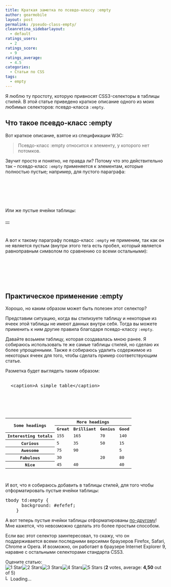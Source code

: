 ```yaml
---
title: Краткая заметка по псевдо-классу :empty
author: gearmobile
layout: post
permalink: /pseudo-class-empty/
cleanretina_sidebarlayout:
  - default
ratings_users:
  - 2
ratings_score:
  - 9
ratings_average:
  - 4.5
categories:
  - Статьи по CSS
tags:
  - empty
---
```

Я люблю ту простоту, которую привносят CSS3-селекторы в таблицы стилей. В этой статье приведено краткое описание одного из моих любимых селекторов: псевдо-класса `:empty`.

## Что такое псевдо-класс :empty

Вот краткое описание, взятое из спецификации W3C:

> Псевдо-класс :empty относится к элементу, у которого нет потомков.

Звучит просто и понятно, не правда ли? Потому что это действительно так &#8211; псевдо-класс `:empty` применяется к элементам, которые полностью пустые; например, для пустого параграфа:

<pre><p>
  
</p>
</pre>

Или же пустые ячейки таблицы:

<pre><table>
  <tr>
    <td>
      
    </td>
          
  </tr>
      
</table>
</pre>

А вот к такому параграфу псевдо-класс `:empty` не применим, так как он не является пустым (внутри этого тега есть пробел, который является равноправным символом по сравнению со всеми остальными):

<pre><p>
  
</p>
</pre>

## Практическое применение :empty

Хорошо, но каким образом может быть полезен этот селектор?

Представим ситуацию, когда вы стилизуете таблицу и некоторые из ячеек этой таблицы не имеют данных внутри себя. Тогда вы можете применить к ним другие правила благодаря псевдо-классу `:empty`.

Давайте возьмем таблицу, которая создавалась мною ранее. Я собираюсь использовать те же самые таблицы стилей, но сделаю их более упрощенными. Также я собираюсь удалить содержимое из некоторых ячеек для того, чтобы сделать пример соответствующим статье.

Разметка будет выглядеть таким образом:

<pre><table>
  &lt;caption>A simple table&lt;/caption>
  
           
          
  
  <tr>
    <th scope="col" rowspan="2">
      Some headings
    </th>
              
    
    <th scope="col" colspan="4">
      More headings
    </th>
            
  </tr>
          
  
  <tr>
    <th scope="col">
      Great
    </th>
              
    
    <th scope="col">
      Brilliant
    </th>
              
    
    <th scope="col">
      Genius
    </th>
              
    
    <th scope="col">
      Good
    </th>
            
  </tr>       
        
  
        
          
  
  <tr>
    <th scope="row">
      Interesting totals
    </th>
              
    
    <td>
      155
    </td>
              
    
    <td>
      165
    </td>
              
    
    <td>
      70
    </td>
              
    
    <td>
      140
    </td>
            
  </tr>
        
  
        
          
  
  <tr>
    <th scope="row">
      Curious
    </th>
              
    
    <td>
      5
    </td>
              
    
    <td>
      35
    </td>
              
    
    <td>
      50
    </td>
              
    
    <td>
      15
    </td>
            
  </tr>
          
  
  <tr>
    <th scope="row">
      Awesome
    </th>
              
    
    <td>
      75
    </td>
              
    
    <td>
      90
    </td>
              
    
    <td>
      
    </td>
              
    
    <td>
      5
    </td>
            
  </tr>
          
  
  <tr>
    <th scope="row">
      Fabulous
    </th>
              
    
    <td>
      30
    </td>
              
    
    <td>
      
    </td>
              
    
    <td>
      20
    </td>
              
    
    <td>
      80
    </td>
            
  </tr>
          
  
  <tr>
    <th scope="row">
      Nice
    </th>
              
    
    <td>
      45
    </td>
              
    
    <td>
      40
    </td>
              
    
    <td>
      
    </td>
              
    
    <td>
      40
    </td>
            
  </tr>
  
        
  
      
</table>
</pre>

И вот, что я собираюсь добавить в таблицы стилей, для того чтобы отформатировать пустые ячейки таблицы:

<pre>tbody td:empty {
      background: #efefef;
    }
</pre>

А вот теперь пустые ячейки таблицы отформатированы [по-другому][1]! Мне кажется, что невозможно сделать это более простым способом.

Если вас этот селектор заинтересовал, то скажу, что он поддерживается всеми последними версиями браузеров Firefox, Safari, Chrome и Opera. И возможно, он работает в браузере Internet Explorer 9, наравне с остальными селекторами стандарта CSS3. 

Оцените статью:  
<span id="post-ratings-817" class="post-ratings" data-nonce="d1692db089"><img id="rating_817_1" src="http://localhost:7788/third/wp-content/plugins/wp-postratings/images/stars_crystal/rating_on.gif" alt="1 Star" title="1 Star" onmouseover="current_rating(817, 1, '1 Star');" onmouseout="ratings_off(4.5, 5, 0);" onclick="rate_post();" onkeypress="rate_post();" style="cursor: pointer; border: 0px;" /><img id="rating_817_2" src="http://localhost:7788/third/wp-content/plugins/wp-postratings/images/stars_crystal/rating_on.gif" alt="2 Stars" title="2 Stars" onmouseover="current_rating(817, 2, '2 Stars');" onmouseout="ratings_off(4.5, 5, 0);" onclick="rate_post();" onkeypress="rate_post();" style="cursor: pointer; border: 0px;" /><img id="rating_817_3" src="http://localhost:7788/third/wp-content/plugins/wp-postratings/images/stars_crystal/rating_on.gif" alt="3 Stars" title="3 Stars" onmouseover="current_rating(817, 3, '3 Stars');" onmouseout="ratings_off(4.5, 5, 0);" onclick="rate_post();" onkeypress="rate_post();" style="cursor: pointer; border: 0px;" /><img id="rating_817_4" src="http://localhost:7788/third/wp-content/plugins/wp-postratings/images/stars_crystal/rating_on.gif" alt="4 Stars" title="4 Stars" onmouseover="current_rating(817, 4, '4 Stars');" onmouseout="ratings_off(4.5, 5, 0);" onclick="rate_post();" onkeypress="rate_post();" style="cursor: pointer; border: 0px;" /><img id="rating_817_5" src="http://localhost:7788/third/wp-content/plugins/wp-postratings/images/stars_crystal/rating_half.gif" alt="5 Stars" title="5 Stars" onmouseover="current_rating(817, 5, '5 Stars');" onmouseout="ratings_off(4.5, 5, 0);" onclick="rate_post();" onkeypress="rate_post();" style="cursor: pointer; border: 0px;" /> (<strong>2</strong> votes, average: <strong>4,50</strong> out of 5)<br /><span class="post-ratings-text" id="ratings_817_text"></span></span><span id="post-ratings-817-loading" class="post-ratings-loading"> <img src="http://localhost:7788/third/wp-content/plugins/wp-postratings/images/loading.gif" width="16" height="16" alt="Loading..." title="Loading..." class="post-ratings-image" />Loading...</span>

 [1]: http://webdesignernotebook.com/examples/empty-selector.html "Empty Selector"